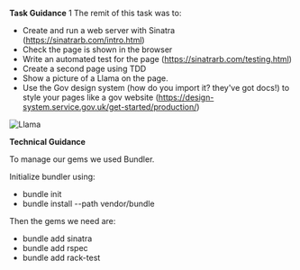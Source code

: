 **Task Guidance**
1
The remit of this task was to:
 - Create and run a web server with Sinatra (https://sinatrarb.com/intro.html)
 - Check the page is shown in the browser
 - Write an automated test for the page (https://sinatrarb.com/testing.html)
 - Create a second page using TDD
 - Show a picture of a Llama on the page. 
 - Use the Gov design system (how do you import it? they've got docs!) to style your pages like a gov website
 (https://design-system.service.gov.uk/get-started/production/)


![Llama](https://birdsofpreycentre.co.uk/wp-content/uploads/2021/05/PHOTO-2021-05-04-14-10-14-1.jpg)

**Technical Guidance**

To manage our gems we used Bundler.

Initialize bundler using:
 - bundle init
 - bundle install --path vendor/bundle

Then the gems we need are:
 - bundle add sinatra
 - bundle add rspec
 - bundle add rack-test

